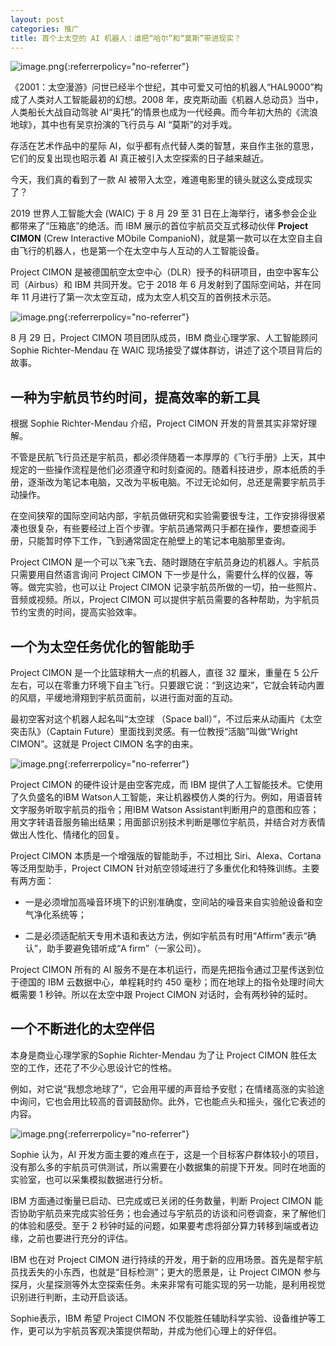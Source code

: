 ```yaml
---
layout: post
categories: 推广
title: 首个上太空的 AI 机器人：谁把“哈尔”和“莫斯”带进现实？
---
```


![image.png](https://ws1.sinaimg.cn/large/4b91f9d5ly1g812b52nhgj20k00en48s.jpg){:referrerpolicy="no-referrer"}

《2001：太空漫游》问世已经半个世纪，其中可爱又可怕的机器人“HAL9000”构成了人类对人工智能最初的幻想。2008 年，皮克斯动画《机器人总动员》当中，人类船长大战自动驾驶 AI“奥托”的情景也成为一代经典。而今年初大热的《流浪地球》，其中也有吴京扮演的飞行员与 AI “莫斯”的对手戏。

存活在艺术作品中的星际 AI，似乎都有点代替人类的智慧，来自作主张的意思，它们的反复出现也昭示着 AI 真正被引入太空探索的日子越来越近。

今天，我们真的看到了一款 AI 被带入太空，难道电影里的镜头就这么变成现实了？

2019 世界人工智能大会 (WAIC) 于 8 月 29 至 31 日在上海举行，诸多参会企业都带来了“压箱底”的绝活。而 IBM 展示的首位宇航员交互式移动伙伴 **Project CIMON** (Crew Interactive MObile CompanioN)，就是第一款可以在太空自主自由飞行的机器人，也是第一个在太空中与人互动的人工智能设备。

Project CIMON 是被德国航空太空中心（DLR）授予的科研项目，由空中客车公司（Airbus）和 IBM 共同开发。它于 2018 年 6 月发射到了国际空间站，并在同年 11 月进行了第一次太空互动，成为太空人机交互的首例技术示范。

![image.png](https://ws1.sinaimg.cn/large/4b91f9d5ly1g812bsowy9j20sl0k2dz3.jpg){:referrerpolicy="no-referrer"}

8 月 29 日，Project CIMON 项目团队成员，IBM 商业心理学家、人工智能顾问 Sophie Richter-Mendau 在 WAIC 现场接受了媒体群访，讲述了这个项目背后的故事。

## 一种为宇航员节约时间，提高效率的新工具

根据 Sophie Richter-Mendau 介绍，Project CIMON 开发的背景其实非常好理解。

不管是民航飞行员还是宇航员，都必须伴随着一本厚厚的《飞行手册》上天，其中规定的一些操作流程是他们必须遵守和时刻查阅的。随着科技进步，原本纸质的手册，逐渐改为笔记本电脑，又改为平板电脑。不过无论如何，总还是需要宇航员手动操作。

在空间狭窄的国际空间站内部，宇航员做研究和实验需要很专注，工作安排得很紧凑也很复杂，有些要经过上百个步骤。宇航员通常两只手都在操作，要想查阅手册，只能暂时停下工作，飞到通常固定在舱壁上的笔记本电脑那里查询。

Project CIMON 是一个可以飞来飞去、随时跟随在宇航员身边的机器人。宇航员只需要用自然语言询问 Project CIMON 下一步是什么，需要什么样的仪器，等等。做完实验，也可以让 Project CIMON 记录宇航员所做的一切，拍一些照片、音频或视频。所以，Project CIMON 可以提供宇航员需要的各种帮助，为宇航员节约宝贵的时间，提高实验效率。

## 一个为太空任务优化的智能助手

Project CIMON 是一个比篮球稍大一点的机器人，直径 32 厘米，重量在 5 公斤左右，可以在零重力环境下自主飞行。只要跟它说：“到这边来”，它就会转动内置的风扇，平缓地滑翔到宇航员面前，以进行面对面的互动。

最初空客对这个机器人起名叫“太空球 （Space ball）”，不过后来从动画片《太空突击队》（Captain Future）里面找到灵感。有一位教授“活脑”叫做“Wright CIMON”。这就是 Project CIMON 名字的由来。

![image.png](https://ws1.sinaimg.cn/large/4b91f9d5ly1g812cohih6j20o10et7ig.jpg){:referrerpolicy="no-referrer"}

Project CIMON 的硬件设计是由空客完成，而 IBM 提供了人工智能技术。它使用了久负盛名的IBM Watson人工智能，来让机器模仿人类的行为。例如，用语音转文字服务听取宇航员的指令；用IBM Watson Assistant判断用户的意图和应答；用文字转语音服务输出结果；用面部识别技术判断是哪位宇航员，并结合对方表情做出人性化、情绪化的回复。

Project CIMON 本质是一个增强版的智能助手，不过相比 Siri、Alexa、Cortana 等泛用型助手，Project CIMON 针对航空领域进行了多重优化和特殊训练。主要有两方面：

- 一是必须增加高噪音环境下的识别准确度，空间站的噪音来自实验舱设备和空气净化系统等；

- 二是必须适配航天专用术语和表达方法，例如宇航员有时用“Affirm”表示“确认”，助手要避免错听成“A firm”（一家公司）。

Project CIMON 所有的 AI 服务不是在本机运行，而是先把指令通过卫星传送到位于德国的 IBM 云数据中心，单程耗时约 450 毫秒；而在地球上的指令处理时间大概需要 1 秒钟。所以在太空中跟 Project CIMON 对话时，会有两秒钟的延时。

## 一个不断进化的太空伴侣

本身是商业心理学家的Sophie Richter-Mendau 为了让 Project CIMON 胜任太空的工作，还花了不少心思设计它的性格。

例如，对它说“我想念地球了”，它会用平缓的声音给予安慰；在情绪高涨的实验途中询问，它也会用比较高的音调鼓励你。此外，它也能点头和摇头，强化它表述的内容。

![image.png](https://ws1.sinaimg.cn/large/4b91f9d5ly1g812d97q7tj20u00j74ln.jpg){:referrerpolicy="no-referrer"}

Sophie 认为，AI 开发方面主要的难点在于，这是一个目标客户群体较小的项目，没有那么多的宇航员可供测试，所以需要在小数据集的前提下开发。同时在地面的实验室，也可以采集模拟数据进行分析。

IBM 方面通过衡量已启动、已完成或已关闭的任务数量，判断 Project CIMON 能否协助宇航员来完成实验任务；也会通过与宇航员的访谈和问卷调查，来了解他们的体验和感受。至于 2 秒钟时延的问题，如果要考虑将部分算力转移到端或者边缘，之前也要进行充分的评估。

IBM 也在对 Project CIMON 进行持续的开发，用于新的应用场景。首先是帮宇航员找丢失的小东西，也就是“目标检测”；更大的愿景是，让 Project CIMON 参与探月，火星探测等外太空探索任务。未来非常有可能实现的另一功能，是利用视觉识别进行判断，主动开启谈话。

Sophie表示，IBM 希望 Project CIMON 不仅能胜任辅助科学实验、设备维护等工作，更可以为宇航员客观决策提供帮助，并成为他们心理上的好伴侣。